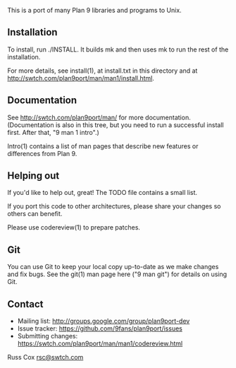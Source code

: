 This is a port of many Plan 9 libraries and programs to Unix.

Installation
------------

To install, run ./INSTALL.  It builds mk and then uses mk to
run the rest of the installation.  

For more details, see install(1), at install.txt in this directory
and at http://swtch.com/plan9port/man/man1/install.html.

Documentation
-------------

See http://swtch.com/plan9port/man/ for more documentation.
(Documentation is also in this tree, but you need to run
a successful install first.  After that, "9 man 1 intro".)

Intro(1) contains a list of man pages that describe new features
or differences from Plan 9.

Helping out
-----------

If you'd like to help out, great!  The TODO file contains a small list.

If you port this code to other architectures, please share your changes
so others can benefit.

Please use codereview(1) to prepare patches.

Git
---

You can use Git to keep your local copy up-to-date as we make 
changes and fix bugs.  See the git(1) man page here ("9 man git")
for details on using Git.

Contact
-------

* Mailing list: http://groups.google.com/group/plan9port-dev
* Issue tracker: https://github.com/9fans/plan9port/issues
* Submitting changes: https://swtch.com/plan9port/man/man1/codereview.html

Russ Cox <rsc@swtch.com>
